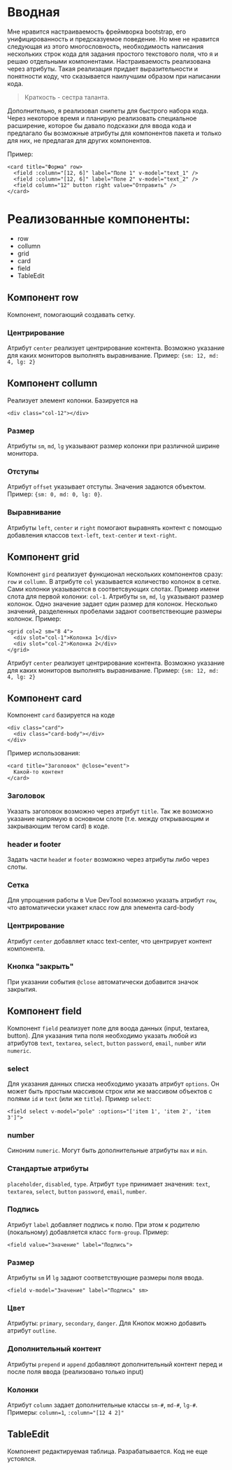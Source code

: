 # Вводная

Мне нравится настраиваемость фреймворка bootstrap, его унифицированность и предсказуемое поведение.
Но мне не нравится следующая из этого многословность, необходимость написания нескольких строк кода для задания простого текстового поля, что я и решаю отдельными компонентами. Настраиваемость реализована через атрибуты. Такая реализация придает выразительности и понятности коду, что сказывается наилучшим образом при написании кода.

> Краткость - сестра таланта.

Дополнительно, я реализовал снипеты для быстрого набора кода. Через некоторое время и планирую реализовать специальное расширение, которое бы давало подсказки для ввода кода и предлагало бы возможные атрибуты для компонентов пакета и только для них, не предлагая для других компонентов.

Пример:
```
<card title="Форма" row>
  <field :column="[12, 6]" label="Поле 1" v-model="text_1" />
  <field :column="[12, 6]" label="Поле 2" v-model="text_2" />
  <field column="12" button right value="Отправить" />
</card>
```

# Реализованные компоненты:
* row
* collumn
* grid
* card
* field
* TableEdit

## Компонент row
Компонент, помогающий создавать сетку.
### Центрирование
Атрибут `center` реализует центрирование контента. 
Возможно указание для каких мониторов выполнять выравнивание. 
Пример: `{sm: 12, md: 4, lg: 2}`

## Компонент collumn
Реализует элемент колонки. Базируется на 
```
<div class="col-12"></div>
```
### Размер
Атрибуты `sm`, `md`, `lg` указывают размер колонки при различной ширине монитора.

### Отступы
Атрибут `offset` указывает отступы. Значения задаются объектом. Пример: `{sm: 0, md: 0, lg: 0}`.

### Выравнивание
Атрибуты `left`, `center` и `right` помогают выравнять контент с помощью добавления классов `text-left`, `text-center` и `text-right`.

## Компонент grid
Компонент `gird` реализует функционал нескольких компонентов сразу: `row` и `collumn`.
В атрибуте `col` указывается количество колонок в сетке.
Сами колонки указываются в соответсвующих слотах. Пример имени слота для первой колонки: `col-1`.
Атрибуты `sm`, `md`, `lg` указывают размер колонок. Одно значение задает один размер для колонок. Несколько значений, разделенных пробелами задают соответствеющие размеры колонок. 
Пример: 
```
<grid col=2 sm="8 4">
  <div slot="col-1">Колонка 1</div>
  <div slot="col-2">Колонка 2</div>
</grid>
```
Атрибут `center` реализует центрирование контента. Возможно указание для каких мониторов выполнять выравнивание. 
Пример: `{sm: 12, md: 4, lg: 2}`

## Компонент card
Компонент `card` базируется на коде 
```
<div class="card">
  <div class="card-body"></div>
</div>
```
Пример использования:
```
<card title="Заголовок" @close="event">
  Какой-то контент
</card>
```
### Заголовок
Указать заголовок возможно через атрибут `title`.
Так же возможно указание напрямую в основном слоте (т.е. между открывающим и закрывающим тегом card) в коде.

### header и footer
Задать части `heade`r и `footer` возможно через атрибуты либо через слоты.

### Сетка
Для упрощения работы в Vue DevTool возможно указать атрибут `row`, что автоматически укажет класс row для элемента card-body

### Центрирование
Атрибут `center` добавляет класс text-center, что центрирует контент компонента.

### Кнопка "закрыть"
При указании события `@close` автоматически добавится значок закрытия.

## Компонент field
Компонент `field` реализует поле для воода данных (input, textarea, button).
Для указания типа поля необходимо указать любой из атрибутов `text`, `textarea`, `select`, `button` `password`, `email`, `number` или `numeric`.

### select
Для указания данных списка необходимо указать атрибут `options`.
Он может быть простым массивом строк или же массивом объектов с полями `id` и `text` (или же `title`).
Пример `select`:
```
<field select v-model="pole" :options="['item 1', 'item 2', 'item 3']">
```

### number
Синоним `numeric`. Могут быть дополнительные атрибуты `max` и `min`.

### Стандартые атрибуты
`placeholder`, `disabled`, `type`. 
Атрибут `type` принимает значения: `text`, `textarea`, `select`, `button` `password`, `email`, `number`.

### Подпись
Атрибут `label` добавляет подпись к полю. При этом к родителю (локальному) добавляется класс `form-group`.
Пример:
```
<field value="Значение" label="Подпись">
```

### Размер
Атрибуты `sm` И `lg` задают соответствующие размеры поля ввода.
```
<field v-model="Значение" label="Подпись" sm>
```

### Цвет
Атрибуты: `primary`, `secondary`, `danger`.
Для Кнопок можно добавить атрибут `outline`.

### Дополнительный контент
Атрибуты `prepend` и `append` добавляют дополнительный контент перед и после поля ввода (реализовано только input)

### Колонки
Атрибут `column` задает дополнительные классы `sm-#`, `md-#`, `lg-#`. 
Примеры: `column=1`, `:column="[12 4 2]"`

## TableEdit
Компонент редактируемая таблица. Разрабатывается. Код не еще устоялся.
